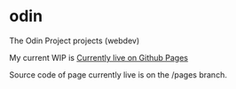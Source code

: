 # odin
The Odin Project projects (webdev)

My current WIP is [Currently live on Github Pages](https://wilyJ80.github.io/odin)

Source code of page currently live is on the /pages branch.
